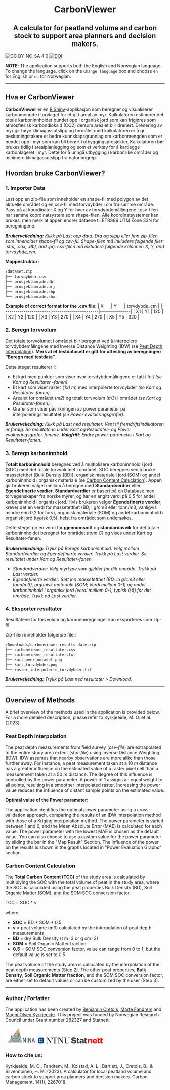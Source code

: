 <h1 align="center">CarbonViewer</h1>
<h2 align="center">A calculator for peatland volume and carbon stock to support area planners and decision makers.</h2>

![CC BY-NC-SA 4.0][license-badge]
[![DOI](https://zenodo.org/badge/554694482.svg)](https://zenodo.org/badge/latestdoi/554694482)

[license-badge]: https://badgen.net/badge/License/CC-BY-NC-SA%204.0/green

**NOTE**: The application supports both the English and Norwegian language. To change the language, click on the `Change language` box and choose `en` for English or `no` for Norwegian. 

---

## Hva er CarbonViewer

**CarbonViewer** er en [R Shiny](https://shiny.rstudio.com/)-applikasjon som beregner og visualiserer karbonmengde i torvlaget for et gitt areal av myr. Kalkulatoren estimerer det totale karboninnholdet bundet opp i organisk jord som kan frigjøres som atmosfærisk karbondioksid (CO2) dersom arealet blir drenert. Drenering av myr gir høye klimagassutslipp og formålet med kalkulatoren er å gi beslutningstakere et bedre kunnskapsgrunnlag om karbonmengden som er bundet opp i myr som kan bli berørt i utbyggingsprosjekter. Kalkulatoren bør brukes tidlig i arealplanlegging og som et verktøy for å kartlegge karbonlageret i myr. Dette for å unngå utbygging i karbonrike områder og minimere klimagassutslipp fra naturinngrep.

## Hvordan bruke CarbonViewer?


### 1. Importer Data

Last opp en zip-file som inneholder en shape-fil med polygon av det aktuelle området og en csv-fil med torvdybder i cm fra samme område. Pass på at koordinater X og Y for hver av torvdybdemållingene i csv-filen har samme koordinatsystem som shape-filen. Alle koordinatsystemer kan brukes, men merk at appen endrer dataene til ETRS89 UTM Zone 33N for beregningene.

***Brukerveiledning:** Klikk på Last opp data. Dra og slipp eller finn zip-filen som inneholder shape-fil og csv-fil. Shape-filen må inkludere følgende filer: .shp, .shx, .dbf, and .prj. csv-filen må inkludere følgende kolonner: X, Y, and torvdybde_cm.*

**Mappestruktur:**

```{text}
/dataset.zip
├── torvdybder.csv              
├── prosjektomrade.dbf              
├── prosjektomrade.prj
├── prosjektomrade.shp
└── prosjektomrade.shx
```

**Example of correct format for the .csv file:**
| X &nbsp; &nbsp; &nbsp;| Y &nbsp; &nbsp; &nbsp;| torvdybde_cm  |
|-----------------------|-----------------------|---------------|
| X1                    | Y1                    | 120           |
| X2                    | Y2                    | 120           |
| X3                    | Y3                    | 270           |
| X4                    | Y4                    | 270           |
| X5                    | Y5                    | 320           |

### 2. Beregn torvvolum

Det totale torvvolumet i området blir beregnet ved å interpolere torvdybdemålingene med Inverse Distance Weighting (IDW) (se [Peat Depth Interpolation](#peat-depth-interpolation)). **Merk at et testdatasett er gitt for uttesting av beregninger: “Beregn med testdata”.**

Dette steget resulterer i:
- Et kart med punkter som viser hvor torvdybdemålingene er tatt i felt *(se Kart og Resultater -fanen).*
- Et kart som viser raster (*1x1 m*) med interpolerte torvdybder *(se Kart og Resultater-fanen).*
- Arealet for området (*m2*) og totalt torvvolum (*m3*) i området *(se Kart og Resultater-fanen).*
- Grafer som viser påvirkningen av power parameter på interpoleringsresultatet *(se Power evalueringsgrafer).*

***Brukerveiledning:** Klikk på Last ned resultater. Vent til fremdriftsindikatoren er ferdig. Se resultatene under Kart og Resultater- og Power evalueringsgrafer-fanene. **Valgfritt**: Endre power-parameter i Kart og Resultater-fanen.*

### 3. Beregn karboninnhold

**Totalt karboninnhold** beregnes ved å multiplisere karboninnhold i jord (SOC) med det totale torvvolumet i området. SOC beregnes ved å bruke massetetthet (Bulk Density (BD)), organisk materiale i jord (SOM) og andel karboninnhold i organisk materiale (se [Carbon Content Caluclation](#carbon-content-calculation)). Appen gir brukeren valget mellom å beregne med **Standardverdier** eller **Egendefinerte verdier**. **Standardverdier** er basert på en [Database](https://github.com/NINAnor/carbonviewer/blob/main/data/gran_dataset.csv) med torvegenskaper fra norske myrer, og har en angitt verdi på 0,5 for andel karboninnhold i organisk jord. Hvis brukeren velger **Egendefinerte verdier**, krever det en verdi for massetetthet (BD, i g/cm3 eller tonn/m3, vanligvis mindre enn 0,2 for torv), organisk materiale (SOM) og andel karboninnhold i organisk jord (typisk 0,5), helst fra området som undersøkes. 

Dette steget gir en verdi for **gjennomsnitt** og **standardavvik** for det totale karboninnholdet beregnet for området *(tonn C)* og vises under Kart og Resultater-fanen.

***Brukerveiledning:** Trykk på Beregn karboninnhold. Velg mellom Standardverdier og Egendefinerte verdier. Trykk på Last verdier. Se resultatet under Kart og Resultater-fanen.* 

- *Standardverdier: Velg myrtype som gjelder for ditt område. Trykk på Last verdier.* 
- *Egendefinerte verdier: Sett inn massetetthet (BD; in g/cm3 eller tonn/m3), organisk materiale (SOM; Verdi mellom 0-1) og andel karboninnhold i organisk jord (verdi mellom 0-1, typisk 0,5) for ditt område. Trykk på Last verdier.*

### 4. Eksporter resultater

Resultatene for torvvolum og karbonberegninger kan eksporteres som zip-fil.

Zip-filen inneholder følgende filer:

```{text}
/Downloads/carbonviewer-results-date.zip
├── carbonviewer_resultater.csv              
├── carbonviewer_resultater.txt
├── kart_over_omradet.png
├── kart_torvdybder.png
└── raster_interpolerte_torvdybder.tif
```

***Brukerveiledning:** Trykk på Last ned resultater > Download.*

---

## Overview of Methods 

A brief overview of the methods used in the application is provided below. For a more detailed description, please refer to Kyrkjeeide, M. O. et al. (2023).

### Peat Depth Interpolation
The peat depth measurements from field survey (*csv-file*) are extrapolated to the entire study area extent (*shp-file*) using Inverse Distance Weighting (IDW). IDW assumes that nearby observations are more alike than those further away. For instance, a peat measurement taken at a 10 *m* distance has a greater influence on the estimated value of a raster pixel cell than a measurement taken at a 50 *m* distance. The degree of this influence is controlled by the power parameter. A power of 1 assigns an equal weight to all points, resulting in a smoother interpolated raster. Increasing the power value reduces the influence of distant sample points on the estimated value. 

**Optimal value of the Power parameter:**

The application identifies the optimal power parameter using a cross-validation approach, comparing the results of an IDW interpolation method with those of a Kriging interpolation method. The power parameter is varied between 1 and 6, and the Mean Absolute Error (MAE) is calculated for each value. The power parameter with the lowest MAE is chosen as the default value. You can also choose to use a custom value for the power parameter by sliding the bar in the "Map Result" Section. The influence of the power on the results is shown in the graphs located in "Power Evaluation Graphs" section.

### Carbon Content Calculation

The **Total Carbon Content (TCC)** of the study area is calculated by multiplying the SOC with the total volume of peat in the study area, where the SOC is calculated using the peat properties Bulk Density (BD), Soil Organic Matter (SOM), and the SOM:SOC conversion factor.

TCC = SOC * v

where:
- **SOC** = BD * SOM * 0.5
- **v** = peat volume (m3) calculated by the interpolation of peat depth measurements
- **BD** = dry Bulk Density (t m−3 or g cm−3)
- **SOM** = Soil Organic Matter fraction
- **0.5** = SOM:SOC conversion factor, value can range from 0 to 1, but the default value is set to 0.5

The peat volume of the study area is calculated by the interpolation of the peat depth measurements (Step 2). The other peat properties, **Bulk Density**, **Soil Organic Matter fraction**, and the SOM:SOC conversion factor, are either set to default values or can be customized by the user (Step 3). 

---

### Author / Forfatter

The application has been created by [Benjamin Cretois](https://www.nina.no/english/Contact/Employees/Employee-info?AnsattID=15849), [Marte Fandrem](https://www.ntnu.no/ansatte/marte.fandrem) and [Magni Olsen Kyrkjeeide](https://www.nina.no/Kontakt/Ansatte/Ansattinformasjon.aspx?AnsattID=12110). This project was funded by Norwegian Research Council under Grant number 282327 and Statnett.

<img src="../man/figures/logo_nina.png" alt="drawing" width="100"/>
<img src="../man/figures/ntnu.png" alt="drawing" width="100"/>
<img src="../man/figures/statnett.png" alt="drawing" width="100"/>


### How to cite us:

Kyrkjeeide, M. O., Fandrem, M., Kolstad, A. L., Bartlett, J., Cretois, B., & Silvennoinen, H. M. (2023). A calculator for local peatland volume and carbon stock to support area planners and decision makers. Carbon Management, 14(1), 2267018.
